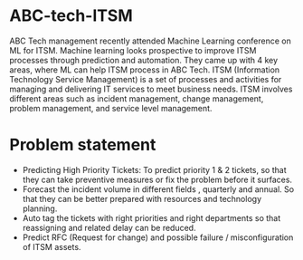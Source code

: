 # ABC-tech-ITSM
ABC Tech management recently attended Machine Learning conference on ML for ITSM.  Machine learning looks prospective to improve ITSM processes through prediction and automation. They came up with 4 key areas, where ML can help ITSM process in ABC Tech.
ITSM (Information Technology Service Management) is a set of processes and activities for managing and delivering IT services to meet business needs. ITSM involves different areas such as incident management, change management, problem management, and service level management.
# Problem statement
-  Predicting High Priority Tickets: To predict priority 1 & 2 tickets, so that they can take preventive measures or fix the problem before it surfaces. 
-  Forecast the incident volume in different fields , quarterly and annual. So that they can be better prepared with  resources and technology planning.
-  Auto tag the tickets with right priorities and right departments so that reassigning and related delay can be reduced.
-  Predict RFC (Request for change) and possible failure / misconfiguration of ITSM assets.
